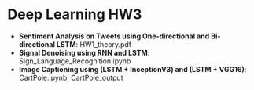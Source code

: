 # Deep Learning HW3


*   **Sentiment Analysis on Tweets using One-directional and Bi-directional LSTM**: HW1_theory.pdf
*   **Signal Denoising using RNN and LSTM**: Sign_Language_Recognition.ipynb
*   **Image Captioning using (LSTM + InceptionV3)  and (LSTM + VGG16)**: CartPole.ipynb, CartPole_output
